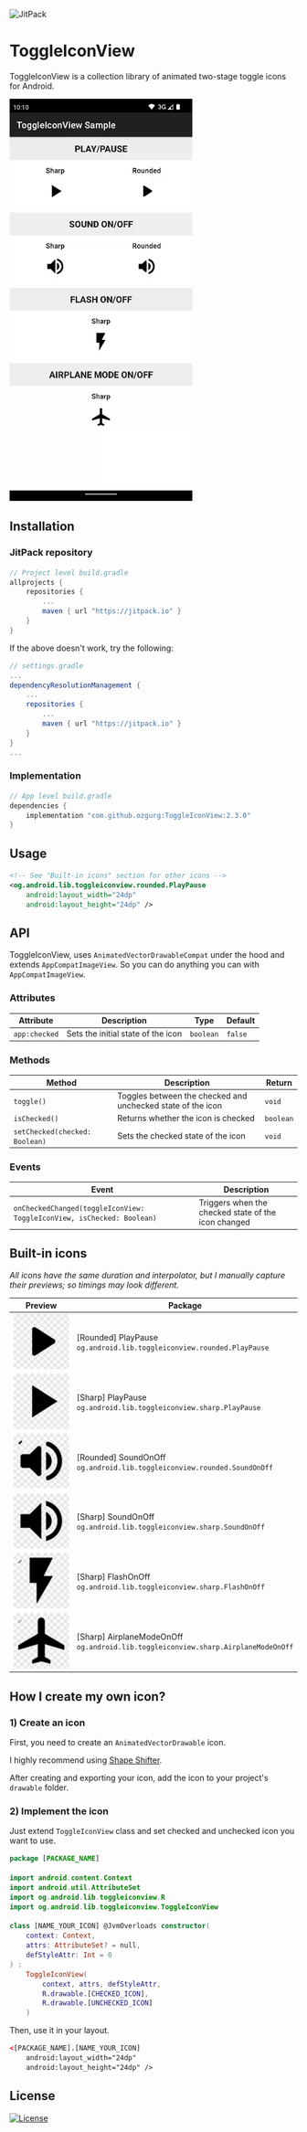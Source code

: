 ![JitPack](https://img.shields.io/jitpack/v/github/ozgurg/ToggleIconView)

# ToggleIconView

ToggleIconView is a collection library of animated two-stage toggle icons for Android.

![](https://raw.githubusercontent.com/ozgurg/ToggleIconView/master/.github/sample.gif)

## Installation

### JitPack repository

```gradle
// Project level build.gradle
allprojects {
    repositories {
        ...
        maven { url "https://jitpack.io" }
    }
}
```

If the above doesn't work, try the following:

```gradle
// settings.gradle
...
dependencyResolutionManagement {
    ...
    repositories {
        ...
        maven { url "https://jitpack.io" }
    }
}
...
```

### Implementation
```gradle
// App level build.gradle
dependencies {
    implementation "com.github.ozgurg:ToggleIconView:2.3.0"
}
```

## Usage

``` xml
<!-- See "Built-in icons" section for other icons -->
<og.android.lib.toggleiconview.rounded.PlayPause
    android:layout_width="24dp"
    android:layout_height="24dp" />
```

## API

ToggleIconView, uses `AnimatedVectorDrawableCompat` under the hood and extends `AppCompatImageView`. So you can do
anything you can with `AppCompatImageView`.

### Attributes

| Attribute     | Description                        | Type      | Default |
|---------------|------------------------------------|-----------|---------|
| `app:checked` | Sets the initial state of the icon | `boolean` | `false` |

### Methods

| Method                         | Description                                                 | Return    |
|--------------------------------|-------------------------------------------------------------|-----------|
| `toggle()`                     | Toggles between the checked and unchecked state of the icon | `void`    |
| `isChecked()`                  | Returns whether the icon is checked                         | `boolean` |
| `setChecked(checked: Boolean)` | Sets the checked state of the icon                          | `void`    |

### Events

| Event                                                                  | Description                                         |
|------------------------------------------------------------------------|-----------------------------------------------------|
| `onCheckedChanged(toggleIconView: ToggleIconView, isChecked: Boolean)` | Triggers when the checked state of the icon changed |

## Built-in icons

_All icons have the same duration and interpolator, but I manually capture their previews; so timings may look different._

| Preview                                                                                                         | Package                                                                                |
|-----------------------------------------------------------------------------------------------------------------|----------------------------------------------------------------------------------------|
| ![](https://raw.githubusercontent.com/ozgurg/ToggleIconView/master/.github/preview/rounded/PlayPause.gif)       | [Rounded] PlayPause<br />`og.android.lib.toggleiconview.rounded.PlayPause`             |
| ![](https://raw.githubusercontent.com/ozgurg/ToggleIconView/master/.github/preview/sharp/PlayPause.gif)         | [Sharp] PlayPause<br />`og.android.lib.toggleiconview.sharp.PlayPause`                 |
| ![](https://raw.githubusercontent.com/ozgurg/ToggleIconView/master/.github/preview/rounded/SoundOnOff.gif)      | [Rounded] SoundOnOff<br />`og.android.lib.toggleiconview.rounded.SoundOnOff`           |
| ![](https://raw.githubusercontent.com/ozgurg/ToggleIconView/master/.github/preview/sharp/SoundOnOff.gif)        | [Sharp] SoundOnOff<br />`og.android.lib.toggleiconview.sharp.SoundOnOff`               |
| ![](https://raw.githubusercontent.com/ozgurg/ToggleIconView/master/.github/preview/sharp/FlashOnOff.gif)        | [Sharp] FlashOnOff<br />`og.android.lib.toggleiconview.sharp.FlashOnOff`               |
| ![](https://raw.githubusercontent.com/ozgurg/ToggleIconView/master/.github/preview/sharp/AirplaneModeOnOff.gif) | [Sharp] AirplaneModeOnOff<br />`og.android.lib.toggleiconview.sharp.AirplaneModeOnOff` |

## How I create my own icon?

### 1) Create an icon

First, you need to create an `AnimatedVectorDrawable` icon.

I highly recommend using [Shape Shifter](https://shapeshifter.design/).

After creating and exporting your icon, add the icon to your project's `drawable` folder.

### 2) Implement the icon

Just extend `ToggleIconView` class and set checked and unchecked icon you want to use.

``` kotlin
package [PACKAGE_NAME]
  
import android.content.Context  
import android.util.AttributeSet  
import og.android.lib.toggleiconview.R  
import og.android.lib.toggleiconview.ToggleIconView  
  
class [NAME_YOUR_ICON] @JvmOverloads constructor(  
    context: Context,  
    attrs: AttributeSet? = null,  
    defStyleAttr: Int = 0  
) :  
    ToggleIconView(  
        context, attrs, defStyleAttr,  
        R.drawable.[CHECKED_ICON],  
        R.drawable.[UNCHECKED_ICON]  
    )
```

Then, use it in your layout.

``` xml
<[PACKAGE_NAME].[NAME_YOUR_ICON]
    android:layout_width="24dp"
    android:layout_height="24dp" />
```

## License

[![License](https://img.shields.io/github/license/ozgurg/ToggleIconView)](https://github.com/ozgurg/ToggleIconView/blob/main/LICENSE)

